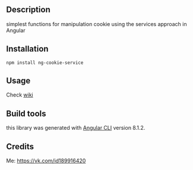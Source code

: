 ## Description
simplest functions for manipulation cookie using the services approach in Angular

## Installation

    npm install ng-cookie-service

## Usage
Check [wiki](#)

## Build tools
this library was generated with [Angular CLI](https://github.com/angular/angular-cli) version 8.1.2.

## Credits
Me: https://vk.com/id189916420